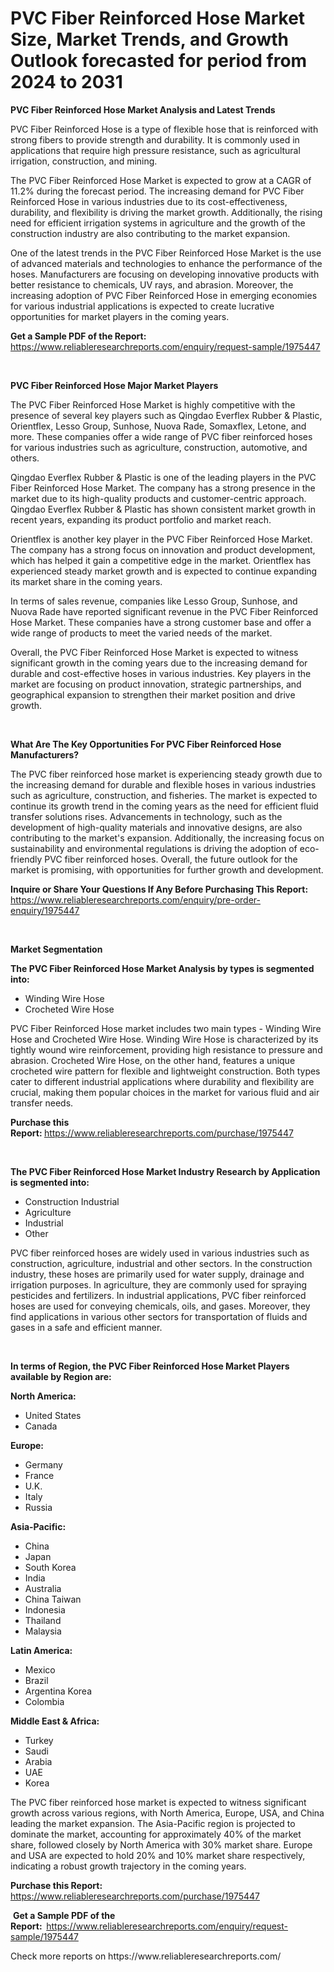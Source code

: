 <p><h1>PVC Fiber Reinforced Hose Market Size, Market Trends, and Growth Outlook forecasted for period from 2024 to 2031</h1></p><p><strong>PVC Fiber Reinforced Hose Market Analysis and Latest Trends</strong></p>
<p><p>PVC Fiber Reinforced Hose is a type of flexible hose that is reinforced with strong fibers to provide strength and durability. It is commonly used in applications that require high pressure resistance, such as agricultural irrigation, construction, and mining.</p><p>The PVC Fiber Reinforced Hose Market is expected to grow at a CAGR of 11.2% during the forecast period. The increasing demand for PVC Fiber Reinforced Hose in various industries due to its cost-effectiveness, durability, and flexibility is driving the market growth. Additionally, the rising need for efficient irrigation systems in agriculture and the growth of the construction industry are also contributing to the market expansion.</p><p>One of the latest trends in the PVC Fiber Reinforced Hose Market is the use of advanced materials and technologies to enhance the performance of the hoses. Manufacturers are focusing on developing innovative products with better resistance to chemicals, UV rays, and abrasion. Moreover, the increasing adoption of PVC Fiber Reinforced Hose in emerging economies for various industrial applications is expected to create lucrative opportunities for market players in the coming years.</p></p>
<p><strong>Get a Sample PDF of the Report:&nbsp;</strong> <a href="https://www.reliableresearchreports.com/enquiry/request-sample/1975447">https://www.reliableresearchreports.com/enquiry/request-sample/1975447</a></p>
<p>&nbsp;</p>
<p><strong>PVC Fiber Reinforced Hose Major Market Players</strong></p>
<p><p>The PVC Fiber Reinforced Hose Market is highly competitive with the presence of several key players such as Qingdao Everflex Rubber & Plastic, Orientflex, Lesso Group, Sunhose, Nuova Rade, Somaxflex, Letone, and more. These companies offer a wide range of PVC fiber reinforced hoses for various industries such as agriculture, construction, automotive, and others.</p><p>Qingdao Everflex Rubber & Plastic is one of the leading players in the PVC Fiber Reinforced Hose Market. The company has a strong presence in the market due to its high-quality products and customer-centric approach. Qingdao Everflex Rubber & Plastic has shown consistent market growth in recent years, expanding its product portfolio and market reach.</p><p>Orientflex is another key player in the PVC Fiber Reinforced Hose Market. The company has a strong focus on innovation and product development, which has helped it gain a competitive edge in the market. Orientflex has experienced steady market growth and is expected to continue expanding its market share in the coming years.</p><p>In terms of sales revenue, companies like Lesso Group, Sunhose, and Nuova Rade have reported significant revenue in the PVC Fiber Reinforced Hose Market. These companies have a strong customer base and offer a wide range of products to meet the varied needs of the market.</p><p>Overall, the PVC Fiber Reinforced Hose Market is expected to witness significant growth in the coming years due to the increasing demand for durable and cost-effective hoses in various industries. Key players in the market are focusing on product innovation, strategic partnerships, and geographical expansion to strengthen their market position and drive growth.</p></p>
<p>&nbsp;</p>
<p><strong>What Are The Key Opportunities For PVC Fiber Reinforced Hose Manufacturers?</strong></p>
<p><p>The PVC fiber reinforced hose market is experiencing steady growth due to the increasing demand for durable and flexible hoses in various industries such as agriculture, construction, and fisheries. The market is expected to continue its growth trend in the coming years as the need for efficient fluid transfer solutions rises. Advancements in technology, such as the development of high-quality materials and innovative designs, are also contributing to the market's expansion. Additionally, the increasing focus on sustainability and environmental regulations is driving the adoption of eco-friendly PVC fiber reinforced hoses. Overall, the future outlook for the market is promising, with opportunities for further growth and development.</p></p>
<p><strong>Inquire or Share Your Questions If Any Before Purchasing This Report:</strong> <a href="https://www.reliableresearchreports.com/enquiry/pre-order-enquiry/1975447">https://www.reliableresearchreports.com/enquiry/pre-order-enquiry/1975447</a></p>
<p>&nbsp;</p>
<p><strong>Market Segmentation</strong></p>
<p><strong>The PVC Fiber Reinforced Hose Market Analysis by types is segmented into:</strong></p>
<p><ul><li>Winding Wire Hose</li><li>Crocheted Wire Hose</li></ul></p>
<p><p>PVC Fiber Reinforced Hose market includes two main types - Winding Wire Hose and Crocheted Wire Hose. Winding Wire Hose is characterized by its tightly wound wire reinforcement, providing high resistance to pressure and abrasion. Crocheted Wire Hose, on the other hand, features a unique crocheted wire pattern for flexible and lightweight construction. Both types cater to different industrial applications where durability and flexibility are crucial, making them popular choices in the market for various fluid and air transfer needs.</p></p>
<p><strong>Purchase this Report:&nbsp;</strong><a href="https://www.reliableresearchreports.com/purchase/1975447">https://www.reliableresearchreports.com/purchase/1975447</a></p>
<p>&nbsp;</p>
<p><strong>The PVC Fiber Reinforced Hose Market Industry Research by Application is segmented into:</strong></p>
<p><ul><li>Construction Industrial</li><li>Agriculture</li><li>Industrial</li><li>Other</li></ul></p>
<p><p>PVC fiber reinforced hoses are widely used in various industries such as construction, agriculture, industrial and other sectors. In the construction industry, these hoses are primarily used for water supply, drainage and irrigation purposes. In agriculture, they are commonly used for spraying pesticides and fertilizers. In industrial applications, PVC fiber reinforced hoses are used for conveying chemicals, oils, and gases. Moreover, they find applications in various other sectors for transportation of fluids and gases in a safe and efficient manner.</p></p>
<p>&nbsp;</p>
<p><strong>In terms of Region, the PVC Fiber Reinforced Hose Market Players available by Region are:</strong></p>
<p>
    <p> <strong> North America: </strong>
        <ul>
            <li>United States</li>
            <li>Canada</li>
        </ul>
        </p> 
    <p> <strong> Europe: </strong>
        <ul>
            <li>Germany</li>
            <li>France</li>
            <li>U.K.</li>
            <li>Italy</li>
            <li>Russia</li>
        </ul>
        </p> 
    <p> <strong> Asia-Pacific: </strong>
        <ul>
            <li>China</li>
            <li>Japan</li>
            <li>South Korea</li>
            <li>India</li>
            <li>Australia</li>
            <li>China Taiwan</li>
            <li>Indonesia</li>
            <li>Thailand</li>
            <li>Malaysia</li>
        </ul>
        </p> 
    <p> <strong> Latin America: </strong>
        <ul>
            <li>Mexico</li>
            <li>Brazil</li>
            <li>Argentina Korea</li>
            <li>Colombia</li>
        </ul>
        </p> 
    <p> <strong> Middle East & Africa: </strong>
        <ul>
            <li>Turkey</li>
            <li>Saudi</li>
            <li>Arabia</li>
            <li>UAE</li>
            <li>Korea</li>
        </ul>
    </p>
    </p>
<p><p>The PVC fiber reinforced hose market is expected to witness significant growth across various regions, with North America, Europe, USA, and China leading the market expansion. The Asia-Pacific region is projected to dominate the market, accounting for approximately 40% of the market share, followed closely by North America with 30% market share. Europe and USA are expected to hold 20% and 10% market share respectively, indicating a robust growth trajectory in the coming years.</p></p>
<p><strong>Purchase this Report: </strong><a href="https://www.reliableresearchreports.com/purchase/1975447">https://www.reliableresearchreports.com/purchase/1975447</a></p>
<p>&nbsp;<strong>Get a Sample PDF of the Report:&nbsp;&nbsp;</strong><a href="https://www.reliableresearchreports.com/enquiry/request-sample/1975447">https://www.reliableresearchreports.com/enquiry/request-sample/1975447</a></p>
<p><strong></strong></p>
<p>Check more reports on https://www.reliableresearchreports.com/</p>